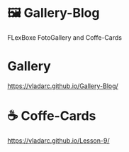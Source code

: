 # 🖼 Gallery-Blog
  FLexBoxe FotoGallery and Coffe-Cards
# Gallery
  https://vladarc.github.io/Gallery-Blog/
# ☕️ Coffe-Cards
  https://vladarc.github.io/Lesson-9/
